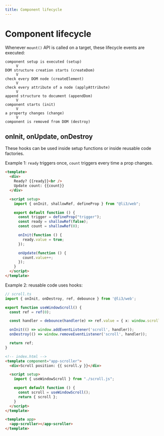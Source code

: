```yaml
---
title: Component lifecycle
---
```


# Component lifecycle

Whenever `mount()` API is called on a target, these lifecycle events are executed:

```text
component setup is executed (setup)
     V
DOM structure creation starts (createDom)
     V
check every DOM node (createElement)
     V
check every attribute of a node (applyAttribute)
     V
append structure to document (appendDom)
     V
component starts (init)
     V
a property changes (change)
     V
component is removed from DOM (destroy)
```

## onInit, onUpdate, onDestroy

These hooks can be used inside setup functions or inside reusable code factories.

Example 1: `ready` triggers once, `count` triggers every time a prop changes.

```html
<template>
  <div>
    Ready? {{ready}}<br />
    Update count: {{count}}
  </div>

  <script setup>
    import { onInit, shallowRef, defineProp } from "@li3/web";

    export default function () {
      const trigger = defineProp("trigger");
      const ready = shallowRef(false);
      const count = shallowRef(0);

      onInit(function () {
        ready.value = true;
      });

      onUpdate(function () {
        count.value++;
      });
    }
  </script>
</template>
```

Example 2: reusable code uses hooks:

```ts
// scroll.ts
import { onInit, onDestroy, ref, debounce } from '@li3/web';

export function useWindowScroll() {
  const ref = ref(0);

  const handler = debounce(handler(e) => ref.value = { x: window.scrollX, y: window.scrollY });

  onInit(() => window.addEventListener('scroll', handler));
  onDestroy(() => window.removeEventListener('scroll', handler));

  return ref;
}
```

```html
<!-- index.html -->
<template component="app-scroller">
  <div>Scroll position: {{ scroll.y }}</div>

  <script setup>
    import { useWindowScroll } from "./scroll.js";

    export default function () {
      const scroll = useWindowScroll();
      return { scroll };
    }
  </script>
</template>

<template app>
  <app-scroller></app-scroller>
</template>
```
